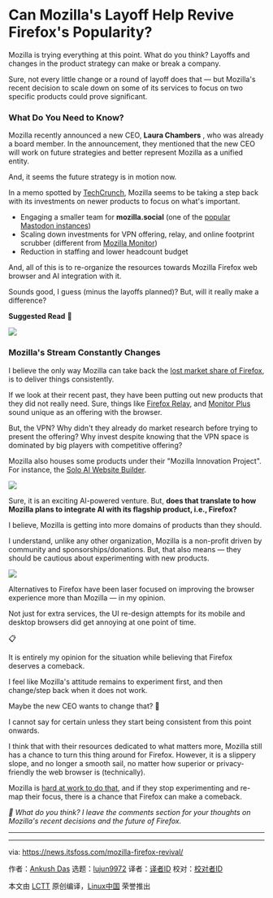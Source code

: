[#]: subject: "Can Mozilla's Layoff Help Revive Firefox's Popularity?"
[#]: via: "https://news.itsfoss.com/mozilla-firefox-revival/"
[#]: author: "Ankush Das https://news.itsfoss.com/author/ankush/"
[#]: collector: "lujun9972/lctt-scripts-1705972010"
[#]: translator: " "
[#]: reviewer: " "
[#]: publisher: " "
[#]: url: " "

Can Mozilla's Layoff Help Revive Firefox's Popularity?
======
Mozilla is trying everything at this point. What do you think?
Layoffs and changes in the product strategy can make or break a company.

Sure, not every little change or a round of layoff does that — but Mozilla's recent decision to scale down on some of its services to focus on two specific products could prove significant.

### What Do You Need to Know?

Mozilla recently announced a new CEO, **Laura Chambers** , who was already a board member. In the announcement, they mentioned that the new CEO will work on future strategies and better represent Mozilla as a unified entity.

And, it seems the future strategy is in motion now.

In a memo spotted by [TechCrunch][1], Mozilla seems to be taking a step back with its investments on newer products to focus on what's important.

  * Engaging a smaller team for **mozilla.social** (one of the [popular Mastodon instances][2])
  * Scaling down investments for VPN offering, relay, and online footprint scrubber (different from [Mozilla Monitor][3])
  * Reduction in staffing and lower headcount budget



And, all of this is to re-organize the resources towards Mozilla Firefox web browser and AI integration with it.

Sounds good, I guess (minus the layoffs planned)? But, will it really make a difference?

**Suggested Read** 📖

![][4]

### Mozilla's Stream Constantly Changes

I believe the only way Mozilla can take back the [lost market share of Firefox][5], is to deliver things consistently.

If we look at their recent past, they have been putting out new products that they did not really need. Sure, things like [Firefox Relay][6], and [Monitor Plus][3] sound unique as an offering with the browser.

But, the VPN? Why didn't they already do market research before trying to present the offering? Why invest despite knowing that the VPN space is dominated by big players with competitive offering?

Mozilla also houses some products under their "Mozilla Innovation Project". For instance, the [Solo AI Website Builder][7].

![][8]

Sure, it is an exciting AI-powered venture. But, **does that translate to how Mozilla plans to integrate AI with its flagship product, i.e., Firefox?**

I believe, Mozilla is getting into more domains of products than they should.

I understand, unlike any other organization, Mozilla is a non-profit driven by community and sponsorships/donations. But, that also means — they should be cautious about experimenting with new products.

![][9]

Alternatives to Firefox have been laser focused on improving the browser experience more than Mozilla — in my opinion.

Not just for extra services, the UI re-design attempts for its mobile and desktop browsers did get annoying at one point of time.

📋

It is entirely my opinion for the situation while believing that Firefox deserves a comeback.

I feel like Mozilla's attitude remains to experiment first, and then change/step back when it does not work.

Maybe the new CEO wants to change that? 🤔

I cannot say for certain unless they start being consistent from this point onwards.

I think that with their resources dedicated to what matters more, Mozilla still has a chance to turn this thing around for Firefox. However, it is a slippery slope, and no longer a smooth sail, no matter how superior or privacy-friendly the web browser is (technically).

Mozilla is [hard at work to do that][10], and if they stop experimenting and re-map their focus, there is a chance that Firefox can make a comeback.

_💬 What do you think? I leave the comments section for your thoughts on Mozilla's recent decisions and the future of Firefox._

* * *

--------------------------------------------------------------------------------

via: https://news.itsfoss.com/mozilla-firefox-revival/

作者：[Ankush Das][a]
选题：[lujun9972][b]
译者：[译者ID](https://github.com/译者ID)
校对：[校对者ID](https://github.com/校对者ID)

本文由 [LCTT](https://github.com/LCTT/TranslateProject) 原创编译，[Linux中国](https://linux.cn/) 荣誉推出

[a]: https://news.itsfoss.com/author/ankush/
[b]: https://github.com/lujun9972
[1]: https://techcrunch.com/2024/02/13/mozilla-downsizes-as-it-refocuses-on-firefox-and-ai-read-the-memo/
[2]: https://itsfoss.com/best-mastodon-instances/
[3]: https://news.itsfoss.com/mozilla-monitor-plus/
[4]: https://news.itsfoss.com/content/images/size/w256h256/2022/08/android-chrome-192x192.png
[5]: https://news.itsfoss.com/firefox-decline/
[6]: https://relay.firefox.com/
[7]: https://soloist.ai/
[8]: https://news.itsfoss.com/content/images/2024/02/solo-website-builder.jpg
[9]: https://news.itsfoss.com/content/images/2023/04/Follow-us-on-Google-News.png
[10]: https://news.itsfoss.com/mozilla-firefox-progress/
